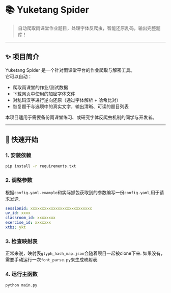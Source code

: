 # 📚 Yuketang Spider

> 自动爬取雨课堂作业题目，处理字体反爬虫，智能还原乱码，输出完整题库！

---

## ✨ 项目简介

Yuketang Spider 是一个针对雨课堂平台的作业爬取与解密工具。  
它可以自动：
- 爬取雨课堂的作业/测试数据
- 下载网页中使用的加密字体文件
- 对乱码汉字进行逆向还原（通过字体解析 + 哈希比对）
- 恢复题干与选项中的真实文字，输出清晰、可读的题目列表

本项目适用于需要备份雨课堂练习、或研究字体反爬虫机制的同学与开发者。

---

## 🚀 快速开始

### 1. 安装依赖

```bash
pip install -r requirements.txt
```
### 2. 调整参数
根据`config.yaml.example`和实际抓包获取到的参数编写一份`config.yaml`,用于请求发送.
```yaml
sessionid: xxxxxxxxxxxxxxxxxxxxxxxxxxx
uv_id: xxxx
classroom_id: xxxxxxxx
exercise_id: xxxxxxx
xtbz: ykt
```
### 3. 检查映射表
正常来说，映射表`glyph_hash_map.json`会随着项目一起被clone下来.
如果没有，需要手动运行一次`font_parse.py`来生成映射表.
### 4. 运行主函数
```bash
python main.py
```